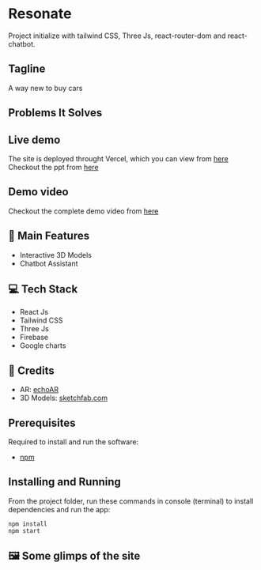 # Resonate

Project initialize with tailwind CSS, Three Js, react-router-dom and react-chatbot.

## Tagline

A way new to buy cars

## Problems It Solves

## Live demo

The site is deployed throught Vercel, which you can view from [here]()  
Checkout the ppt from [here]()

## Demo video

Checkout the complete demo video from [here]()

## 🚀 Main Features

- Interactive 3D Models
- Chatbot Assistant

## 💻 Tech Stack

- React Js
- Tailwind CSS
- Three Js
- Firebase
- Google charts

## 🤝 Credits

- AR: [echoAR](https://www.echoar.xyz/)
- 3D Models: [sketchfab.com](https://sketchfab.com)

## Prerequisites

Required to install and run the software:

- [npm](https://www.npmjs.com/get-npm)

## Installing and Running

From the project folder, run these commands in console (terminal) to install dependencies and run the app:

```
npm install
npm start
```

## 🖼️ Some glimps of the site
